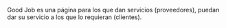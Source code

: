 Good Job es una página para los que dan servicios (proveedores), puedan dar su servicio a los que lo requieran (clientes).
